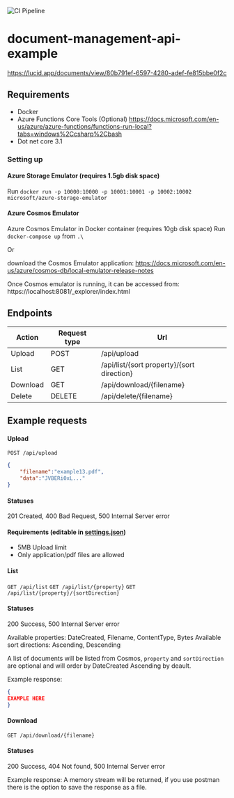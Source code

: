 ![CI Pipeline](https://github.com/samjones00/document-management-api-example/workflows/.NET%20Core/badge.svg)

# document-management-api-example

https://lucid.app/documents/view/80b791ef-6597-4280-adef-fe815bbe0f2c

 ## Requirements
* Docker
* Azure Functions Core Tools (Optional) https://docs.microsoft.com/en-us/azure/azure-functions/functions-run-local?tabs=windows%2Ccsharp%2Cbash
* Dot net core 3.1

### Setting up

#### Azure Storage Emulator  (requires 1.5gb disk space)
Run ```docker run -p 10000:10000 -p 10001:10001 -p 10002:10002 microsoft/azure-storage-emulator```

#### Azure Cosmos Emulator
Azure Cosmos Emulator in Docker container (requires 10gb disk space)
Run `docker-compose up` from `.\`

Or 

download the Cosmos Emulator application:
https://docs.microsoft.com/en-us/azure/cosmos-db/local-emulator-release-notes

Once Cosmos emulator is running, it can be accessed from:
https://localhost:8081/_explorer/index.html

## Endpoints

| Action | Request type | Url |
|--------|--------------|-----|
| Upload | POST | /api/upload | 
| List   | GET  | /api/list/{sort property}/{sort direction}| 
| Download   | GET  | /api/download/{filename}|
| Delete   | DELETE  | /api/delete/{filename}| 

## Example requests

#### Upload
`POST /api/upload`
```json
{
    "filename":"example13.pdf",
    "data":"JVBERi0xL..."
}
```
#### Statuses
201 Created, 400 Bad Request, 500 Internal Server error

#### Requirements (editable in [settings.json](./DocumentManager.Api/settings.json))
* 5MB Upload limit
* Only application/pdf files are allowed

#### List
`GET /api/list`
`GET /api/list/{property}`
`GET /api/list/{property}/{sortDirection}`

#### Statuses
200 Success, 500 Internal Server error

Available properties: DateCreated, Filename, ContentType, Bytes
Available sort directions: Ascending, Descending

A list of documents will be listed from Cosmos, `property` and `sortDirection` are optional and will order by DateCreated Ascending by deault.

Example response:
```json
{
EXAMPLE HERE
}
```

#### Download
`GET /api/download/{filename}`

#### Statuses
200 Success, 404 Not found, 500 Internal Server error

Example response:
A memory stream will be returned, if you use postman there is the option to save the response as a file.
